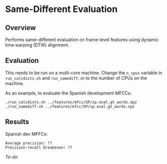 Same-Different Evaluation
=========================

Overview
--------
Performs same-different evaluation on frame-level features using dynamic time
warping (DTW) alignment.


Evaluation
----------
This needs to be run on a multi-core machine. Change the `n_cpus` variable in
`run_calcdists.sh` and `run_samediff.sh` to the number of CPUs on the machine.

As an example, to evaluate the Spanish development MFCCs:

    ./run_calcdists.sh ../features/mfcc/SP/sp.eval.gt_words.npz
    ./run_samediff.sh ../features/mfcc/SP/sp.eval.gt_words.npz


Results
-------
Spanish dev MFFCs:

    Average precision: ??
    Precision-recall breakeven: ??

*To-do*
